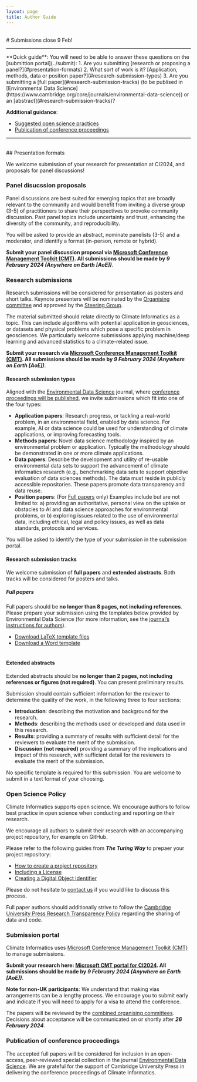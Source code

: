 ```yaml
---
layout: page
title: Author Guide
---
```


<div id="submission"></div>
<br>
# Submissions close 9 Feb!

<hr>
**Quick guide**: You will need to be able to answer these questions on the [submittion portal](../submit):
1. Are you submitting [research or proposing a panel?](#presentation-formats)
2. What sort of work is it? [Application, methods, data or position paper?](#research-submission-types)
3. Are you submitting a [full paper](#research-submission-tracks) (to be publised in [Environmental Data Science](https://www.cambridge.org/core/journals/environmental-data-science)) or an [abstract](#research-submission-tracks)?

**Additional guidance**:
- [Suggested open science practices](#open-science-policy)
- [Publication of conference proceedings](#publication-of-conference-proceedings)
<hr>


<br>
## Presentation formats

We welcome submission of your research for presentation at CI2024, and proposals for panel discussions! 

### Panel disucssion proposals
Panel discussions are best suited for emerging topics that are broadly relevant to the community and would benefit from inviting a diverse group (3-5) of practitioners to share their perspectives to provoke community discussion. 
Past panel topics include uncertainty and trust, enhancing the diversity of the community, and reproducibility. 

You will be asked to provide an abstract, nominate panelists (3-5) and a moderator, and identify a format (in-person, remote or hybrid).

**Submit your panel discussion proposal via [Microsoft Conference Management Toolkit (CMT)](https://cmt3.research.microsoft.com/CI2024). All submissions should be made by _9 February 2024 (Anywhere on Earth [AoE])_**. 


### Research submissions
Research submissions will be considered for presentation as posters and short talks. 
Keynote presenters will be nominated by the [Organising committee](../team#local-organising-committee) and approved by the [Steering Group](../team#steering-group).

The material submitted should relate directly to Climate Informatics as a topic. 
This can include algorithms with potential application in geosciences, or datasets and physical problems which pose a specific problem in geosciences. 
We particularly welcome submissions applying  machine/deep learning and advanced statistics to a climate-related issue.

**Submit your research via [Microsoft Conference Management Toolkit (CMT)](https://cmt3.research.microsoft.com/CI2024). All submissions should be made by _9 February 2024 (Anywhere on Earth [AoE])_**. 

#### Research submission types

Aligned with the [Environmental Data Science](https://www.cambridge.org/core/journals/environmental-data-science) journal, where [conference proceedings will be published](#publication-of-conference-proceedings), we invite submissions which fit into one of the four types:

- **Application papers**: Research progress, or tackling a real-world problem, in an environmental field, enabled by data science. 
For example, AI or data science could be used for understanding of climate applications, or improving forecasting tools.
- **Methods papers**: Novel data science methodology inspired by an environmental problem or application. 
Typically the methodology should be demonstrated in one or more climate applications.
- **Data papers**: Describe the development and utility of re-usable environmental data sets to support the advancement of climate informatics research (e.g., benchmarking data sets to support objective evaluation of data sciences methods). 
The data must reside in publicly accessible repositories. These papers promote data transparency and data reuse.
- **Position papers**: (For [Full papers](#full-papers) only) Examples include but are not limited to: a) providing an authoritative, personal view on the uptake or obstacles to AI and data science approaches for environmental problems, or b) exploring issues related to the use of environmental data, including ethical, legal and policy issues, as well as data standards, protocols and services.

You will be asked to identify the type of your submission in the submission portal.

#### Research submission tracks

We welcome submission of **full papers** and **extended abstracts**.
Both tracks will be considered for posters and talks.

##### Full papers

Full papers should be **no longer than 8 pages, not including references**. 
Please prepare your submission using the templates below provided by Environmental Data Science (for more information, see the [journal’s instructions for authors](https://www.cambridge.org/core/journals/environmental-data-science/information/instructions-for-authors)).
- [Download LaTeX template files](https://www.cambridge.org/core/services/aop-file-manager/file/5f84547e1a014c397d6273b7)
- [Download a Word template](https://www.cambridge.org/core/services/aop-file-manager/file/608853cd9a02c82ae9dcbf0d)
<br><br>

#### Extended abstracts

Extended abstracts should be **no longer than 2 pages, not including references or figures (not required)**. You can present preliminary results.

Submission should contain sufficient information for the reviewer to determine the quality of the work, in the following three to four sections: 
- **Introduction**: describing the motivation and background for the research.
- **Methods**: describing the methods used or developed and data used in this research.
- **Results**: providing a summary of results with sufficient detail for the reviewers to evaluate the merit of the submission.
- **Discussion (not required)** providing a summary of the implications and impact of this research, with sufficient detail for the reviewers to evaluate the merit of the submission. 

No specific template is required for this submission. 
You are welcome to submit in a text format of your choosing. 

### Open Science Policy

Climate Informatics supports open science. We encourage authors to follow best practice in open science when conducting and reporting on their research. 

We encourage all authors to submit their research with an accompanying project repository, for example on GitHub.

Please refer to the following guides from **_The Turing Way_** to prepaer your project repository:
- [How to create a project repository](https://the-turing-way.netlify.app/project-design/project-repo)
- [Including a License](https://the-turing-way.netlify.app/reproducible-research/licensing/licensing-checklist)
- [Creating a Digital Object Identifier](https://the-turing-way.netlify.app/communication/citable/citable-steps.html?highlight=doi) 

Please do not hesitate to [contact us](../contact) if you would like to discuss this process. 

Full paper authors should additionally strive to follow the [Cambridge University Press Research Transparency Policy](https://www.cambridge.org/core/journals/environmental-data-science/information/journal-policies/research-transparency) regarding the sharing of data and code.

### Submission portal

Climate Informatics uses [Microsoft Conference Management Toolkit (CMT)](https://cmt3.research.microsoft.com/About) to manage submissions. 

**Submit your research here: [Microsoft CMT portal for CI2024](https://cmt3.research.microsoft.com/CI2024). All submissions should be made by _9 February 2024 (Anywhere on Earth [AoE])_**.

**Note for non-UK participants**: We understand that making vias arrangements can be a lengthy process. 
We encourage you to submit early and indicate if you will need to apply for a visa to attend the conference. 

The papers will be reviewed by the [combined organising committees](./team.md). 
Decisions about acceptance will be communicated on or shortly after _**26 February 2024**_.

### Publication of conference proceedings

The accepted full papers will be considered for inclusion in an open-access, peer-reviewed special collection in the journal [Environmental Data Science](https://www.cambridge.org/core/journals/environmental-data-science). 
We are grateful for the support of Cambridge University Press in delivering the conference proceedings of Climate Informatics.
